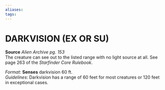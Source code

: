 ```yaml
---
aliases: 
tags: 
---
```

# DARKVISION (EX OR SU)

**Source** _Alien Archive pg. 153_  
The creature can see out to the listed range with no light source at all. See page 263 of the _Starfinder Core Rulebook_.

_Format_: **Senses** darkvision 60 ft.  
_Guidelines_: Darkvision has a range of 60 feet for most creatures or 120 feet in exceptional cases.
